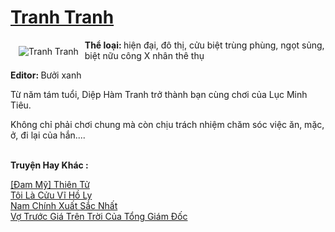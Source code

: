 <a href="https://utruyen.com/tranh-tranh/25115/" title="Tranh Tranh"><h1>Tranh Tranh</h1></a><div style="display:table"><img align="right" style="float: left; padding: 10px;" src="https://utruyen.com/images/story/200x260/tranh-tranh.jpg" alt="Tranh Tranh"><b>Thể loại: </b>hiện đại, đô thị, cửu biệt trùng phùng, ngọt sủng, biệt nữu công X nhân thê thụ<p></p><b>Editor: </b>Bưởi xanh<p></p>Từ năm tám tuổi, Diệp Hàm Tranh trở thành bạn cùng chơi của Lục Minh Tiêu.<p></p>Không chỉ phải chơi chung mà còn chịu trách nhiệm chăm sóc việc ăn, mặc, ở, đi lại của hắn....</div><p><br><b>Truyện Hay Khác :</b></p><a href="https://utruyen.com/dam-my-thien-tu/25104/" alt="[Đam Mỹ] Thiên Tử">[Đam Mỹ] Thiên Tử</a><br/><a href="https://github.com/quanluxury/truyenhot/tree/master/truyenhay/4240/" alt="Tôi Là Cửu Vĩ Hồ Ly">Tôi Là Cửu Vĩ Hồ Ly</a><br/><a href="https://dammyh.wordpress.com/2019/11/07/nam-chinh-xuat-sac-nhat/" alt="Nam Chính Xuất Sắc Nhất">Nam Chính Xuất Sắc Nhất</a><br/><a href="https://github.com/quanluxury/truyenhot/tree/master/truyenhay/4904/" alt="Vợ Trước Giá Trên Trời Của Tổng Giám Đốc">Vợ Trước Giá Trên Trời Của Tổng Giám Đốc</a><br/>